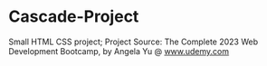 # Cascade-Project
Small HTML CSS project;
Project Source: The Complete 2023 Web Development Bootcamp, by Angela Yu @ www.udemy.com
